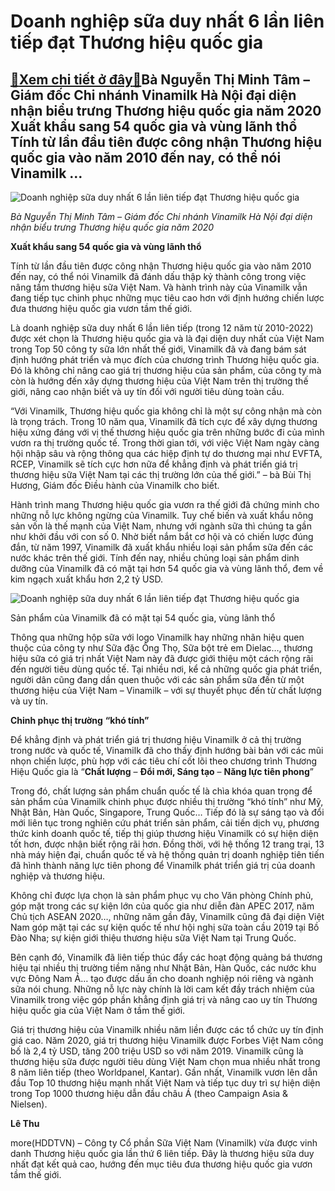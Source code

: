 Doanh nghiệp sữa duy nhất 6 lần liên tiếp đạt Thương hiệu quốc gia
==================================================================

[:gift:Xem chi tiết ở đây:gift:](https://hddtvn.com/doanh-nghiep-sua-duy-nhat-6-lan-lien-tiep-dat-thuong-hieu-quoc-gia/)Bà Nguyễn Thị Minh Tâm – Giám đốc Chi nhánh Vinamilk Hà Nội đại diện nhận biểu trưng Thương hiệu quốc gia năm 2020 Xuất khẩu sang 54 quốc gia và vùng lãnh thổ Tính từ lần đầu tiên được công nhận Thương hiệu quốc gia vào năm 2010 đến nay, có thể nói Vinamilk …
-------------------------------------------------------------------------------------------------------------------------------------------------------------------------------------------------------------------------------------------------------------------





![Doanh nghiệp sữa duy nhất 6 lần liên tiếp đạt Thương hiệu quốc gia](https://hddtvn.com/wp-content/uploads/2021/01/1314_Hinh_1_3.jpg "Doanh nghiệp sữa duy nhất 6 lần liên tiếp đạt Thương hiệu quốc gia")



*Bà Nguyễn Thị Minh Tâm – Giám đốc Chi nhánh Vinamilk Hà Nội đại diện nhận biểu trưng Thương hiệu quốc gia năm 2020*






**Xuất khẩu sang 54 quốc gia và vùng lãnh thổ**


Tính từ lần đầu tiên được công nhận Thương hiệu quốc gia vào năm 2010 đến nay, có thể nói Vinamilk đã đánh dấu thập kỷ thành công trong việc nâng tầm thương hiệu sữa Việt Nam. Và hành trình này của Vinamilk vẫn đang tiếp tục chinh phục những mục tiêu cao hơn với định hướng chiến lược đưa thương hiệu quốc gia vươn tầm thế giới.


Là doanh nghiệp sữa duy nhất 6 lần liên tiếp (trong 12 năm từ 2010-2022) được xét chọn là Thương hiệu quốc gia và là đại diện duy nhất của Việt Nam trong Top 50 công ty sữa lớn nhất thế giới, Vinamilk đã và đang bám sát định hướng phát triển và mục đích của chương trình Thương hiệu quốc gia. Đó là không chỉ nâng cao giá trị thương hiệu của sản phẩm, của công ty mà còn là hướng đến xây dựng thương hiệu của Việt Nam trên thị trường thế giới, nâng cao nhận biết và uy tín đối với người tiêu dùng toàn cầu.


“Với Vinamilk, Thương hiệu quốc gia không chỉ là một sự công nhận mà còn là trọng trách. Trong 10 năm qua, Vinamilk đã tích cực để xây dựng thương hiệu xứng đáng với vị thế thương hiệu quốc gia trên những bước đi của mình vươn ra thị trường quốc tế. Trong thời gian tới, với việc Việt Nam ngày càng hội nhập sâu và rộng thông qua các hiệp định tự do thương mại như EVFTA, RCEP, Vinamilk sẽ tích cực hơn nữa để khẳng định và phát triển giá trị thương hiệu sữa Việt Nam tại các thị trường lớn của thế giới.” – bà Bùi Thị Hương, Giám đốc Điều hành của Vinamilk cho biết.


Hành trình mang Thương hiệu quốc gia vươn ra thế giới đã chứng minh cho những nỗ lực không ngừng của Vinamilk. Tuy chế biến và xuất khẩu nông sản vốn là thế mạnh của Việt Nam, nhưng với ngành sữa thì chúng ta gần như khởi đầu với con số 0. Nhờ biết nắm bắt cơ hội và có chiến lược đúng đắn, từ năm 1997, Vinamilk đã xuất khẩu nhiều loại sản phẩm sữa đến các nước khác trên thế giới. Tính đến nay, nhiều chủng loại sản phẩm dinh dưỡng của Vinamilk đã có mặt tại hơn 54 quốc gia và vùng lãnh thổ, đem về kim ngạch xuất khẩu hơn 2,2 tỷ USD.





![Doanh nghiệp sữa duy nhất 6 lần liên tiếp đạt Thương hiệu quốc gia](https://hddtvn.com/wp-content/uploads/2021/01/1649_Hinh_2B_2.jpg "Doanh nghiệp sữa duy nhất 6 lần liên tiếp đạt Thương hiệu quốc gia")


Sản phẩm của Vinamilk đã có mặt tại 54 quốc gia, vùng lãnh thổ



Thông qua những hộp sữa với logo Vinamilk hay những nhãn hiệu quen thuộc của công ty như Sữa đặc Ông Thọ, Sữa bột trẻ em Dielac…, thương hiệu sữa có giá trị nhất Việt Nam này đã được giới thiệu một cách rộng rãi đến người tiêu dùng quốc tế. Tại nhiều nơi, kể cả những quốc gia phát triển, người dân cũng đang dần quen thuộc với các sản phẩm sữa đến từ một thương hiệu của Việt Nam – Vinamilk – với sự thuyết phục đến từ chất lượng và uy tín.


**Chinh phục thị trường** **“khó tính”**


Để khẳng định và phát triển giá trị thương hiệu Vinamilk ở cả thị trường trong nước và quốc tế, Vinamilk đã cho thấy định hướng bài bản với các mũi nhọn chiến lược, phù hợp với các tiêu chí cốt lõi theo chương trình Thương Hiệu Quốc gia là “**Chất lượng** – **Đổi mới, Sáng tạo** – **Năng lực tiên phong**”


Trong đó, chất lượng sản phẩm chuẩn quốc tế là chìa khóa quan trọng để sản phẩm của Vinamilk chinh phục được nhiều thị trường “khó tính” như Mỹ, Nhật Bản, Hàn Quốc, Singapore, Trung Quốc… Tiếp đó là sự sáng tạo và đổi mới liên tục trong nghiên cứu phát triển sản phẩm, cải tiến dịch vụ, phương thức kinh doanh quốc tế, tiếp thị giúp thương hiệu Vinamilk có sự hiện diện tốt hơn, được nhận biết rộng rãi hơn. Đồng thời, với hệ thống 12 trang trại, 13 nhà máy hiện đại, chuẩn quốc tế và hệ thống quản trị doanh nghiệp tiên tiến đã hình thành năng lực tiên phong để Vinamilk phát triển giá trị của doanh nghiệp và thương hiệu.


Không chỉ được lựa chọn là sản phẩm phục vụ cho Văn phòng Chính phủ, góp mặt trong các sự kiện lớn của quốc gia như diễn đàn APEC 2017, năm Chủ tịch ASEAN 2020…, những năm gần đây, Vinamilk cũng đã đại diện Việt Nam góp mặt tại các sự kiện quốc tế như hội nghị sữa toàn cầu 2019 tại Bồ Đào Nha; sự kiện giới thiệu thương hiệu sữa Việt Nam tại Trung Quốc.


Bên cạnh đó, Vinamilk đã liên tiếp thúc đẩy các hoạt động quảng bá thương hiệu tại nhiều thị trường tiềm năng như Nhật Bản, Hàn Quốc, các nước khu vực Đông Nam Á… tạo được dấu ấn cho doanh nghiệp nói riêng và ngành sữa nói chung. Những nỗ lực này chính là lời cam kết đầy trách nhiệm của Vinamilk trong việc góp phần khẳng định giá trị và nâng cao uy tín Thương hiệu quốc gia của Việt Nam ở tầm thế giới.


Giá trị thương hiệu của Vinamilk nhiều năm liền được các tổ chức uy tín định giá cao. Năm 2020, giá trị thương hiệu Vinamilk được Forbes Việt Nam công bố là 2,4 tỷ USD, tăng 200 triệu USD so với năm 2019. Vinamilk cũng là thương hiệu sữa được người tiêu dùng Việt Nam chọn mua nhiều nhất trong 8 năm liên tiếp (theo Worldpanel, Kantar). Gần nhất, Vinamilk vươn lên dẫn đầu Top 10 thương hiệu mạnh nhất Việt Nam và tiếp tục duy trì sự hiện diện trong Top 1000 thương hiệu dẫn đầu châu Á (theo Campaign Asia & Nielsen).




**Lê Thu**



more(HDDTVN) – Công ty Cổ phần Sữa Việt Nam (Vinamilk) vừa được vinh danh Thương hiệu quốc gia lần thứ 6 liên tiếp. Đây là thương hiệu sữa duy nhất đạt kết quả cao, hướng đến mục tiêu đưa thương hiệu quốc gia vươn tầm thế giới.


